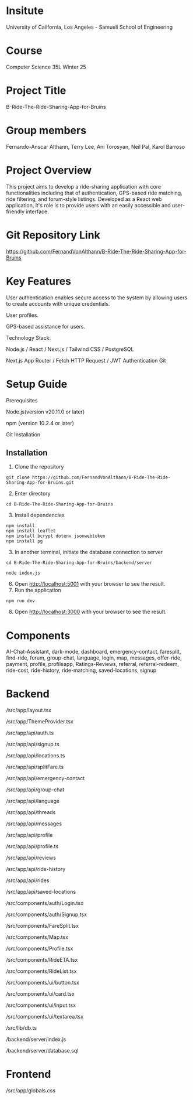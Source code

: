 # Insitute

University of California, Los Angeles - Samueli School of Engineering

# Course

Computer Science 35L Winter 25

# Project Title

B-Ride-The-Ride-Sharing-App-for-Bruins

# Group members

Fernando-Anscar Althann,
Terry Lee,
Ani Torosyan,
Neil Pal,
Karol Barroso

# Project Overview

This project aims to develop a ride-sharing application with core functionalities including that of authentication, GPS-based ride matching, ride filtering, and forum-style listings. Developed as a React web application, it's role is to provide users with an easily accessible and user-friendly interface.

# Git Repository Link

https://github.com/FernandVonAlthann/B-Ride-The-Ride-Sharing-App-for-Bruins

# Key Features

User authentication enables secure access to the system by allowing users to create accounts with unique credentials.

User profiles.

GPS-based assistance for users.

Technology Stack:

Node.js / React / Next.js / Tailwind CSS / PostgreSQL

Next.js App Router / Fetch HTTP Request / JWT Authentication
Git

# Setup Guide

Prerequisites

Node.js(version v20.11.0 or later)

npm (version 10.2.4 or later)

Git Installation

## Installation

1. Clone the repository
```
git clone https://github.com/FernandVonAlthann/B-Ride-The-Ride-Sharing-App-for-Bruins.git
```

2. Enter directory
```
cd B-Ride-The-Ride-Sharing-App-for-Bruins
```
3. Install dependencies
```
npm install
npm install leaflet
npm install bcrypt dotenv jsonwebtoken
npm install pg
```
3. In another terminal, initiate the database connection to server
```
cd B-Ride-The-Ride-Sharing-App-for-Bruins/backend/server
```
```
node index.js
```
6. Open [http://localhost:5001](http://localhost:5001) with your browser to see the result.
7. Run the application
```
npm run dev
```
8. Open [http://localhost:3000](http://localhost:3000) with your browser to see the result.


# Components

AI-Chat-Assistant,
dark-mode,
dashboard,
emergency-contact,
faresplit,
find-ride,
forum,
group-chat,
language,
login,
map,
messages,
offer-ride,
payment,
profile,
profileapp,
Ratings-Reviews,
referral,
referral-redeem,
ride-cost,
ride-history,
ride-matching,
saved-locations,
signup

# Backend

/src/app/layout.tsx

/src/app/ThemeProvider.tsx

/src/app/api/auth.ts

/src/app/api/signup.ts

/src/app/api/locations.ts

/src/app/api/splitFare.ts

/src/app/api/emergency-contact

/src/app/api/group-chat

/src/app/api/language

/src/app/api/threads

/src/app/api/messages

/src/app/api/profile

/src/app/api/profile.ts

/src/app/api/reviews

/src/app/api/ride-history

/src/app/api/rides

/src/app/api/saved-locations

/src/components/auth/Login.tsx

/src/components/auth/Signup.tsx

/src/components/FareSplit.tsx

/src/components/Map.tsx

/src/components/Profile.tsx

/src/components/RideETA.tsx

/src/components/RideList.tsx

/src/components/ui/button.tsx

/src/components/ui/card.tsx

/src/components/ui/input.tsx

/src/components/ui/textarea.tsx

/src/lib/db.ts

/backend/server/index.js

/backend/server/database.sql

# Frontend

/src/app/globals.css
